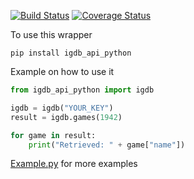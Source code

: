 [![Build Status](https://travis-ci.org/igdb/igdb_api_python.svg?branch=master)](https://travis-ci.org/igdb/igdb_api_python)
[![Coverage Status](https://coveralls.io/repos/github/igdb/igdb_api_python/badge.svg?branch=master)](https://coveralls.io/github/igdb/igdb_api_python?branch=master)

To use this wrapper

`pip install igdb_api_python`

Example on how to use it

```python
from igdb_api_python import igdb

igdb = igdb("YOUR_KEY")
result = igdb.games(1942)

for game in result:
    print("Retrieved: " + game["name"])
```

[Example.py](https://github.com/igdb/igdb_api_python/blob/master/example.py) for more examples
